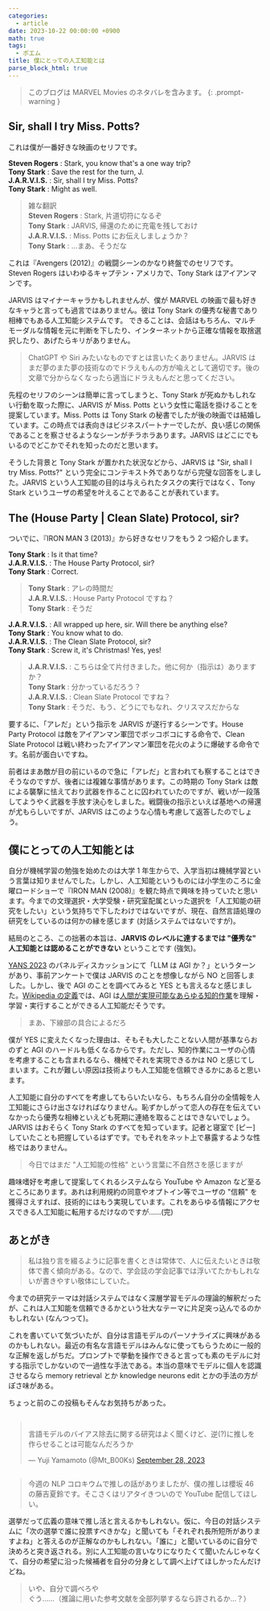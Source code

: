 ```yaml
---
categories:
  - article
date: 2023-10-22 00:00:00 +0900
math: true
tags:
  - ポエム
title: 僕にとっての人工知能とは
parse_block_html: true
---
```


<!-- prettier-ignore -->
> このブログは MARVEL Movies のネタバレを含みます。
{: .prompt-warning }

## Sir, shall I try Miss. Potts?

これは僕が一番好きな映画のセリフです。

**Steven Rogers** : Stark, you know that's a one way trip?  
**Tony Stark** : Save the rest for the turn, J.  
**J.A.R.V.I.S.** : Sir, shall I try Miss. Potts?  
**Tony Stark** : Might as well.

> 雑な翻訳  
> **Steven Rogers** : Stark, 片道切符になるぞ  
> **Tony Stark** : JARVIS, 帰還のために充電を残しておけ  
> **J.A.R.V.I.S.** : Miss. Potts にお伝えしましょうか？  
> **Tony Stark** : …まあ、そうだな

これは『Avengers (2012)』の戦闘シーンのかなり終盤でのセリフです。
Steven Rogers はいわゆるキャプテン・アメリカで、Tony Stark はアイアンマンです。

JARVIS はマイナーキャラかもしれませんが、僕が MARVEL の映画で最も好きなキャラと言っても過言ではありません。彼は Tony Stark の優秀な秘書であり相棒でもある人工知能システムです。
できることは、会話はもちろん、マルチモーダルな情報を元に判断を下したり、インターネットから正確な情報を取捨選択したり、あげたらキリがありません。

> ChatGPT や Siri みたいなものですとは言いたくありません。JARVIS はまだ夢のまた夢の技術なのでドラえもんの方が喩えとして適切です。後の文章で分からなくなったら適当にドラえもんだと思ってください。

先程のセリフのシーンは簡単に言ってしまうと、Tony Stark が死ぬかもしれない行動を取った際に、JARVIS が Miss. Potts という女性に電話を掛けることを提案しています。Miss. Potts は Tony Stark の秘書でしたが後の映画では結婚しています。この時点では表向きはビジネスパートナーでしたが、良い感じの関係であることを察させるようなシーンがチラホラあります。JARVIS はどこにでもいるのでどこかでそれを知ったのだと思います。

そうした背景と Tony Stark が置かれた状況などから、JARVIS は "Sir, shall I try Miss. Potts?" という完全にコンテキスト外でありながら完璧な回答をしました。JARVIS という人工知能の目的は与えられたタスクの実行ではなく、Tony Stark というユーザの希望を叶えることであることが表れています。

## The (House Party | Clean Slate) Protocol, sir?

ついでに、『IRON MAN 3 (2013)』から好きなセリフをもう 2 つ紹介します。

**Tony Stark** : Is it that time?  
**J.A.R.V.I.S.** : The House Party Protocol, sir?  
**Tony Stark** : Correct.

> **Tony Stark** : アレの時間だ  
> **J.A.R.V.I.S.** : House Party Protocol ですね？  
> **Tony Stark** : そうだ

**J.A.R.V.I.S.** : All wrapped up here, sir. Will there be anything else?  
**Tony Stark** : You know what to do.  
**J.A.R.V.I.S.** : The Clean Slate Protocol, sir?  
**Tony Stark** : Screw it, it's Christmas! Yes, yes!

> **J.A.R.V.I.S.** : こちらは全て片付きました。他に何か（指示は）ありますか？  
> **Tony Stark** : 分かっているだろう？  
> **J.A.R.V.I.S.** : Clean Slate Protocol ですね？  
> **Tony Stark** : そうだ、もう、どうにでもなれ、クリスマスだからな

要するに、「アレだ」という指示を JARVIS が遂行するシーンです。House Party Protocol は敵をアイアンマン軍団でボッコボコにする命令で、Clean Slate Protocol は戦い終わったアイアンマン軍団を花火のように爆破する命令です。名前が面白いですね。

前者はまあ敵が目の前にいるので急に「アレだ」と言われても察することはできそうなのですが、後者には複雑な事情があります。この時期の Tony Stark は敵による襲撃に怯えており武器を作ることに囚われていたのですが、戦いが一段落してようやく武器を手放す決心をしました。戦闘後の指示といえば基地への帰還が尤もらしいですが、JARVIS はこのような心情も考慮して返答したのでしょう。

## 僕にとっての人工知能とは

自分が機械学習の勉強を始めたのは大学 1 年生からで、入学当初は機械学習という言葉は知りませんでした。しかし、人工知能というものには小学生のころに金曜ロードショーで『IRON MAN (2008)』を観た時点で興味を持っていたと思います。今までの文理選択・大学受験・研究室配属といった選択を「人工知能の研究をしたい」という気持ちで下したわけではないですが、現在、自然言語処理の研究をしているのは何かの縁を感じます (対話システムではないですが)。

結局のところ、この拙著の本旨は、**JARVIS のレベルに達するまでは "優秀な" 人工知能とは認めることができない** ということです (強気)。

[YANS 2023](https://yans.anlp.jp/entry/yans2023report) のパネルディスカッションにて「LLM は AGI か？」というターンがあり、事前アンケートで僕は JARVIS のことを想像しながら NO と回答しました。しかし、後で AGI のことを調べてみると YES とも言えるなと感じました。[Wikipedia の定義](https://ja.wikipedia.org/wiki/%E6%B1%8E%E7%94%A8%E4%BA%BA%E5%B7%A5%E7%9F%A5%E8%83%BD)では、AGI は<u>人間が実現可能なあらゆる知的作業</u>を理解・学習・実行することができる人工知能だそうです。

> まあ、下線部の具合によるだろ

僕が YES に変えたくなった理由は、そもそも大したことない人間が基準ならおのずと AGI のハードルも低くなるからです。ただし、知的作業にユーザの心情を考慮することも含まれるなら、機械でそれを実現できるかは NO と感じてしまいます。これが難しい原因は技術よりも人工知能を信頼できるかにあると思います。

人工知能に自分のすべてを考慮してもらいたいなら、もちろん自分の全情報を人工知能にさらけ出さなければなりません。恥ずかしがって恋人の存在を伝えていなかったら優秀な相棒といえども死期に連絡を取ることはできないでしょう。JARVIS はおそらく Tony Stark のすべてを知っています。記者と寝室で [ピー] していたことも把握しているはずです。でもそれをネット上で暴露するような性格ではありません。

> 今日ではまだ "人工知能の性格" という言葉に不自然さを感じますが

趣味嗜好を考慮して提案してくれるシステムなら YouTube や Amazon など至るところにあります。あれは利用規約の同意やオプトイン等でユーザの "信頼" を獲得さえすれば、技術的にはもう実現しています。これをあらゆる情報にアクセスできる人工知能に転用するだけなのですが……(完)

## あとがき

> 私は独り言を綴るように記事を書くときは常体で、人に伝えたいときは敬体で書く傾向がある。なので、学会誌の学会記事では浮いてたかもしれないが書きやすい敬体にしていた。

今までの研究テーマは対話システムではなく深層学習モデルの理論的解釈だったが、これは人工知能を信頼できるかという壮大なテーマに片足突っ込んでるのかもしれない (なんつって)。

これを書いていて気づいたが、自分は言語モデルのパーソナライズに興味があるのかもしれない。最近の有名な言語モデルはみんなに使ってもらうために一般的な正解を返しがちだ。プロンプトで挙動を操作できると言っても素のモデルに対する指示でしかないので一過性な手法である。本当の意味でモデルに個人を認識させるなら memory retrieval とか knowledge neurons edit とかの手法の方がぽさ味がある。

ちょっと前のこの投稿もそんなお気持ちがあった。

<div style="display: flex; justify-content: center;">
<blockquote class="twitter-tweet"><p lang="ja" dir="ltr">言語モデルのバイアス除去に関する研究はよく聞くけど、逆(?)に推しを作らせることは可能なんだろうか</p>&mdash; Yuji Yamamoto (@Mt_B00Ks) <a href="https://twitter.com/Mt_B00Ks/status/1707240847832670561?ref_src=twsrc%5Etfw">September 28, 2023</a></blockquote> <script async src="https://platform.twitter.com/widgets.js" charset="utf-8"></script>
</div>

> 今週の NLP コロキウムで推しの話がありましたが、僕の推しは櫻坂 46 の藤吉夏鈴です。そこさくはリアタイきついので YouTube 配信してほしい。

選挙だって広義の意味で推し活と言えるかもしれない。仮に、今日の対話システムに「次の選挙で誰に投票すべきかな」と聞いても「それぞれ長所短所がありますよね」と答えるのが正解なのかもしれない。「誰に」と聞いているのに自分で決めろと突き返される。別に人工知能の言いなりになりたくて聞いたんじゃなくて、自分の希望に沿った候補者を自分の分身として調べ上げてほしかったんだけどね。

> いや、自分で調べろや  
> ぐう……（推論に用いた参考文献を全部列挙するなら許されるか…？）
